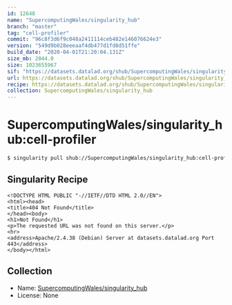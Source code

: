 ```yaml
---
id: 12648
name: "SupercomputingWales/singularity_hub"
branch: "master"
tag: "cell-profiler"
commit: "96c8f3d6f9c048a2411114ceb482e146076624e3"
version: "549d9b028eeeaaf4db477d1fd8d51ffe"
build_date: "2020-04-01T21:20:04.131Z"
size_mb: 2044.0
size: 1023655967
sif: "https://datasets.datalad.org/shub/SupercomputingWales/singularity_hub/cell-profiler/2020-04-01-96c8f3d6-549d9b02/549d9b028eeeaaf4db477d1fd8d51ffe.sif"
url: https://datasets.datalad.org/shub/SupercomputingWales/singularity_hub/cell-profiler/2020-04-01-96c8f3d6-549d9b02/
recipe: https://datasets.datalad.org/shub/SupercomputingWales/singularity_hub/cell-profiler/2020-04-01-96c8f3d6-549d9b02/Singularity
collection: SupercomputingWales/singularity_hub
---
```


# SupercomputingWales/singularity_hub:cell-profiler

```bash
$ singularity pull shub://SupercomputingWales/singularity_hub:cell-profiler
```

## Singularity Recipe

```singularity
<!DOCTYPE HTML PUBLIC "-//IETF//DTD HTML 2.0//EN">
<html><head>
<title>404 Not Found</title>
</head><body>
<h1>Not Found</h1>
<p>The requested URL was not found on this server.</p>
<hr>
<address>Apache/2.4.38 (Debian) Server at datasets.datalad.org Port 443</address>
</body></html>
```

## Collection

 - Name: [SupercomputingWales/singularity_hub](https://github.com/SupercomputingWales/singularity_hub)
 - License: None

